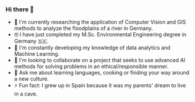 ### Hi there 👋

- 🔭 I'm currently researching the application of Computer Vision and GIS methods to analyze the floodplains of a river in Germany.
- 🤓 I have just completed my M.Sc. Environmental Engineering degree in Germany 🇩🇪.
- 🌱 I'm constantly developing my knowledge of data analytics and Machine Learning.
- 👯 I'm looking to collaborate on a project that seeks to use advanced AI methods for solving problems in an ethical/responsible manner.
- 💬 Ask me about learning languages, cooking or finding your way around a new culture.
- ⚡ Fun fact: I grew up in Spain because it was my parents' dream to live in a cave.

<!--
**jllovell/jllovell** is a ✨ _special_ ✨ repository because its `README.md` (this file) appears on your GitHub profile.

Here are some ideas to get you started:

- 🔭 I’m currently working on the application of Python and GIS to analyze the movement of sand on the German baltic coast.
- 🤓 I'm currently studying M.Sc. Environmental Engineering in Germany 🇩🇪.
- 🌱 I’m currently learning data analysis and machine learning.
- 👯 I'm looking to collaborate on a project that applies data analysis and data science to either engineering, environment, education, medicine or economics.
- 💬 Ask me about learning languages or finding your way around a new culture.
- 📫 How to reach me: j.lovell@stud.uni-hannover.de
- 😄 Pronouns: he/him
- ⚡ Fun fact: I am German by birth, British by blood, and Spanish by upbringing.
-->
